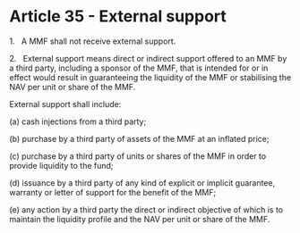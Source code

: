 # Article 35 - External support


1.   A MMF shall not receive external support.

2.   External support means direct or indirect support offered to an MMF by a third party, including a sponsor of the MMF, that is intended for or in effect would result in guaranteeing the liquidity of the MMF or stabilising the NAV per unit or share of the MMF.

External support shall include:

(a) cash injections from a third party;

(b) purchase by a third party of assets of the MMF at an inflated price;

(c) purchase by a third party of units or shares of the MMF in order to provide liquidity to the fund;

(d) issuance by a third party of any kind of explicit or implicit guarantee, warranty or letter of support for the benefit of the MMF;

(e) any action by a third party the direct or indirect objective of which is to maintain the liquidity profile and the NAV per unit or share of the MMF.
